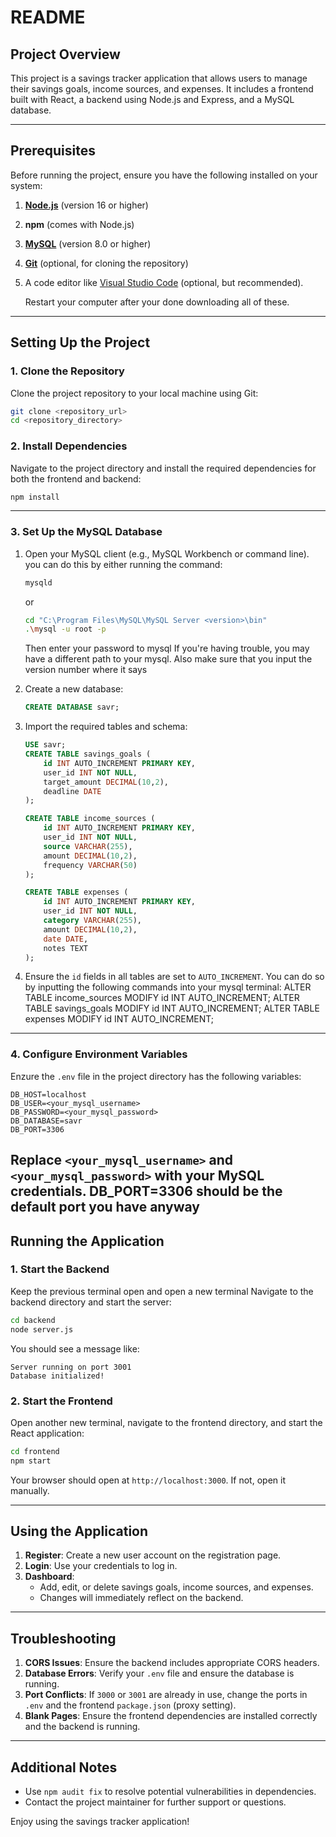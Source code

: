 # README

## Project Overview
This project is a savings tracker application that allows users to manage their savings goals, income sources, and expenses. It includes a frontend built with React, a backend using Node.js and Express, and a MySQL database.

---

## Prerequisites
Before running the project, ensure you have the following installed on your system:

1. [**Node.js**](https://nodejs.org/en) (version 16 or higher)
2. **npm** (comes with Node.js)
3. [**MySQL**](https://dev.mysql.com/downloads/mysql/) (version 8.0 or higher)
4. [**Git**](https://docs.github.com/en/desktop/installing-and-authenticating-to-github-desktop/installing-github-desktop) (optional, for cloning the repository)
5. A code editor like [Visual Studio Code](https://code.visualstudio.com/) (optional, but recommended).

   Restart your computer after your done downloading all of these.

---

## Setting Up the Project

### 1. Clone the Repository
Clone the project repository to your local machine using Git:
```bash
git clone <repository_url>
cd <repository_directory>
```

### 2. Install Dependencies
Navigate to the project directory and install the required dependencies for both the frontend and backend:

```bash
npm install
```

---

### 3. Set Up the MySQL Database

1. Open your MySQL client (e.g., MySQL Workbench or command line).
you can do this by either running the command:
   ```bash
   mysqld
   ```
   or
   ```bash
   cd "C:\Program Files\MySQL\MySQL Server <version>\bin"
   .\mysql -u root -p
   ```
   Then enter your password to mysql
   If you're having trouble, you may have a different path to your mysql. Also make sure that you input the version number where it says <version>

3. Create a new database:
   ```sql
   CREATE DATABASE savr;
   ```
4. Import the required tables and schema:
   ```sql
   USE savr;
   CREATE TABLE savings_goals (
       id INT AUTO_INCREMENT PRIMARY KEY,
       user_id INT NOT NULL,
       target_amount DECIMAL(10,2),
       deadline DATE
   );

   CREATE TABLE income_sources (
       id INT AUTO_INCREMENT PRIMARY KEY,
       user_id INT NOT NULL,
       source VARCHAR(255),
       amount DECIMAL(10,2),
       frequency VARCHAR(50)
   );

   CREATE TABLE expenses (
       id INT AUTO_INCREMENT PRIMARY KEY,
       user_id INT NOT NULL,
       category VARCHAR(255),
       amount DECIMAL(10,2),
       date DATE,
       notes TEXT
   );
   ```
5. Ensure the `id` fields in all tables are set to `AUTO_INCREMENT`.
    You can do so by inputting the following commands into your mysql terminal:
        ALTER TABLE income_sources MODIFY id INT AUTO_INCREMENT;
        ALTER TABLE savings_goals MODIFY id INT AUTO_INCREMENT;
        ALTER TABLE expenses MODIFY id INT AUTO_INCREMENT;

---

### 4. Configure Environment Variables
Enzure the `.env` file in the project directory has the following variables:

```env
DB_HOST=localhost
DB_USER=<your_mysql_username>
DB_PASSWORD=<your_mysql_password>
DB_DATABASE=savr
DB_PORT=3306
```

Replace `<your_mysql_username>` and `<your_mysql_password>` with your MySQL credentials.
DB_PORT=3306 should be the default port you have anyway
---

## Running the Application

### 1. Start the Backend
Keep the previous terminal open and open a new terminal
Navigate to the backend directory and start the server:
```bash
cd backend
node server.js
```
You should see a message like:
```
Server running on port 3001
Database initialized!
```

### 2. Start the Frontend
Open another new terminal, navigate to the frontend directory, and start the React application:
```bash
cd frontend
npm start
```
Your browser should open at `http://localhost:3000`. If not, open it manually.

---

## Using the Application

1. **Register**: Create a new user account on the registration page.
2. **Login**: Use your credentials to log in.
3. **Dashboard**:
   - Add, edit, or delete savings goals, income sources, and expenses.
   - Changes will immediately reflect on the backend.

---

## Troubleshooting

1. **CORS Issues**: Ensure the backend includes appropriate CORS headers.
2. **Database Errors**: Verify your `.env` file and ensure the database is running.
3. **Port Conflicts**: If `3000` or `3001` are already in use, change the ports in `.env` and the frontend `package.json` (proxy setting).
4. **Blank Pages**: Ensure the frontend dependencies are installed correctly and the backend is running.

---

## Additional Notes
- Use `npm audit fix` to resolve potential vulnerabilities in dependencies.
- Contact the project maintainer for further support or questions.

Enjoy using the savings tracker application!
